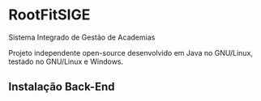 # RootFitSIGE

Sistema Integrado de Gestão de Academias

Projeto independente open-source desenvolvido em Java no GNU/Linux, testado no GNU/Linux e Windows.


## Instalação Back-End

